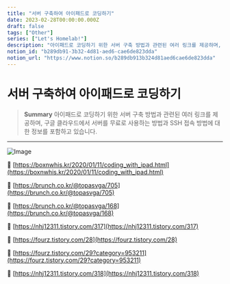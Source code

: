 ```yaml
---
title: "서버 구축하여 아이패드로 코딩하기"
date: 2023-02-28T00:00:00.000Z
draft: false
tags: ["Other"]
series: ["Let's Homelab!"]
description: "아이패드로 코딩하기 위한 서버 구축 방법과 관련된 여러 링크를 제공하며, 구글 클라우드에서 서버를 무료로 사용하는 방법과 SSH 접속 방법에 대한 정보를 포함하고 있습니다."
notion_id: "b289db91-3b32-4d81-aed6-cae6de823dda"
notion_url: "https://www.notion.so/b289db913b324d81aed6cae6de823dda"
---
```


# 서버 구축하여 아이패드로 코딩하기

> **Summary**
> 아이패드로 코딩하기 위한 서버 구축 방법과 관련된 여러 링크를 제공하며, 구글 클라우드에서 서버를 무료로 사용하는 방법과 SSH 접속 방법에 대한 정보를 포함하고 있습니다.

---

![Image](https://arslan.io/content/images/2022/09/image-19.jpeg)

🔗 [https://boxnwhis.kr/2020/01/11/coding_with_ipad.html](https://boxnwhis.kr/2020/01/11/coding_with_ipad.html)

🔗 [https://brunch.co.kr/@topasvga/705](https://brunch.co.kr/@topasvga/705)

🔗 [https://brunch.co.kr/@topasvga/168](https://brunch.co.kr/@topasvga/168)

🔗 [https://nhj12311.tistory.com/317](https://nhj12311.tistory.com/317)

🔗 [https://fourz.tistory.com/28](https://fourz.tistory.com/28)

🔗 [https://fourz.tistory.com/29?category=953211](https://fourz.tistory.com/29?category=953211)

🔗 [https://nhj12311.tistory.com/318](https://nhj12311.tistory.com/318)

